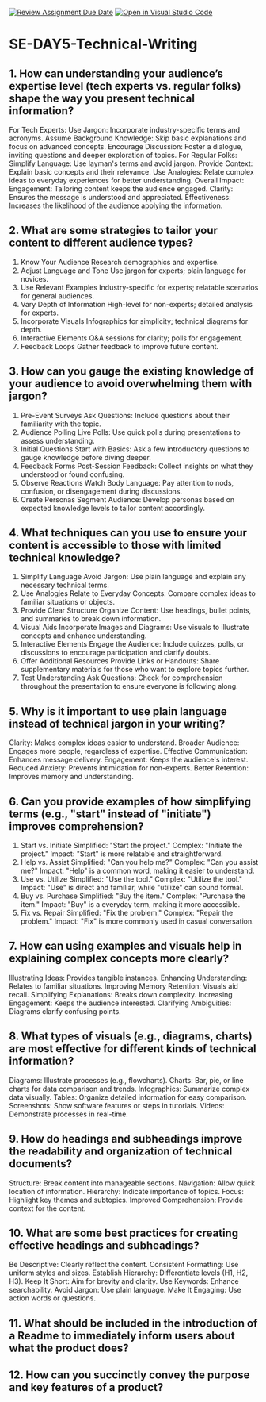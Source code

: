 [![Review Assignment Due Date](https://classroom.github.com/assets/deadline-readme-button-22041afd0340ce965d47ae6ef1cefeee28c7c493a6346c4f15d667ab976d596c.svg)](https://classroom.github.com/a/zsAR-pyY)
[![Open in Visual Studio Code](https://classroom.github.com/assets/open-in-vscode-2e0aaae1b6195c2367325f4f02e2d04e9abb55f0b24a779b69b11b9e10269abc.svg)](https://classroom.github.com/online_ide?assignment_repo_id=18438950&assignment_repo_type=AssignmentRepo)
# SE-DAY5-Technical-Writing
## 1. How can understanding your audience’s expertise level (tech experts vs. regular folks) shape the way you present technical information?
For Tech Experts:
Use Jargon: Incorporate industry-specific terms and acronyms.
Assume Background Knowledge: Skip basic explanations and focus on advanced concepts.
Encourage Discussion: Foster a dialogue, inviting questions and deeper exploration of topics.
For Regular Folks:
Simplify Language: Use layman's terms and avoid jargon.
Provide Context: Explain basic concepts and their relevance.
Use Analogies: Relate complex ideas to everyday experiences for better understanding.
Overall Impact:
Engagement: Tailoring content keeps the audience engaged.
Clarity: Ensures the message is understood and appreciated.
Effectiveness: Increases the likelihood of the audience applying the information.


## 2. What are some strategies to tailor your content to different audience types?
1. Know Your Audience
Research demographics and expertise.
2. Adjust Language and Tone
Use jargon for experts; plain language for novices.
3. Use Relevant Examples
Industry-specific for experts; relatable scenarios for general audiences.
4. Vary Depth of Information
High-level for non-experts; detailed analysis for experts.
5. Incorporate Visuals
Infographics for simplicity; technical diagrams for depth.
6. Interactive Elements
Q&A sessions for clarity; polls for engagement.
7. Feedback Loops
Gather feedback to improve future content.


## 3. How can you gauge the existing knowledge of your audience to avoid overwhelming them with jargon?
1. Pre-Event Surveys
Ask Questions: Include questions about their familiarity with the topic.
2. Audience Polling
Live Polls: Use quick polls during presentations to assess understanding.
3. Initial Questions
Start with Basics: Ask a few introductory questions to gauge knowledge before diving deeper.
4. Feedback Forms
Post-Session Feedback: Collect insights on what they understood or found confusing.
5. Observe Reactions
Watch Body Language: Pay attention to nods, confusion, or disengagement during discussions.
6. Create Personas
Segment Audience: Develop personas based on expected knowledge levels to tailor content accordingly.



## 4. What techniques can you use to ensure your content is accessible to those with limited technical knowledge?
1. Simplify Language
Avoid Jargon: Use plain language and explain any necessary technical terms.
2. Use Analogies
Relate to Everyday Concepts: Compare complex ideas to familiar situations or objects.
3. Provide Clear Structure
Organize Content: Use headings, bullet points, and summaries to break down information.
4. Visual Aids
Incorporate Images and Diagrams: Use visuals to illustrate concepts and enhance understanding.
5. Interactive Elements
Engage the Audience: Include quizzes, polls, or discussions to encourage participation and clarify doubts.
6. Offer Additional Resources
Provide Links or Handouts: Share supplementary materials for those who want to explore topics further.
7. Test Understanding
Ask Questions: Check for comprehension throughout the presentation to ensure everyone is following along.


## 5. Why is it important to use plain language instead of technical jargon in your writing?
Clarity: Makes complex ideas easier to understand.
Broader Audience: Engages more people, regardless of expertise.
Effective Communication: Enhances message delivery.
Engagement: Keeps the audience's interest.
Reduced Anxiety: Prevents intimidation for non-experts.
Better Retention: Improves memory and understanding.


## 6. Can you provide examples of how simplifying terms (e.g., "start" instead of "initiate") improves comprehension?
1. Start vs. Initiate
Simplified: "Start the project."
Complex: "Initiate the project."
Impact: "Start" is more relatable and straightforward.
2. Help vs. Assist
Simplified: "Can you help me?"
Complex: "Can you assist me?"
Impact: "Help" is a common word, making it easier to understand.
3. Use vs. Utilize
Simplified: "Use the tool."
Complex: "Utilize the tool."
Impact: "Use" is direct and familiar, while "utilize" can sound formal.
4. Buy vs. Purchase
Simplified: "Buy the item."
Complex: "Purchase the item."
Impact: "Buy" is a everyday term, making it more accessible.
5. Fix vs. Repair
Simplified: "Fix the problem."
Complex: "Repair the problem."
Impact: "Fix" is more commonly used in casual conversation.


## 7. How can using examples and visuals help in explaining complex concepts more clearly?
Illustrating Ideas: Provides tangible instances.
Enhancing Understanding: Relates to familiar situations.
Improving Memory Retention: Visuals aid recall.
Simplifying Explanations: Breaks down complexity.
Increasing Engagement: Keeps the audience interested.
Clarifying Ambiguities: Diagrams clarify confusing points.



## 8. What types of visuals (e.g., diagrams, charts) are most effective for different kinds of technical information?
Diagrams: Illustrate processes (e.g., flowcharts).
Charts: Bar, pie, or line charts for data comparison and trends.
Infographics: Summarize complex data visually.
Tables: Organize detailed information for easy comparison.
Screenshots: Show software features or steps in tutorials.
Videos: Demonstrate processes in real-time.


## 9. How do headings and subheadings improve the readability and organization of technical documents?
Structure: Break content into manageable sections.
Navigation: Allow quick location of information.
Hierarchy: Indicate importance of topics.
Focus: Highlight key themes and subtopics.
Improved Comprehension: Provide context for the content.


## 10. What are some best practices for creating effective headings and subheadings?
Be Descriptive: Clearly reflect the content.
Consistent Formatting: Use uniform styles and sizes.
Establish Hierarchy: Differentiate levels (H1, H2, H3).
Keep It Short: Aim for brevity and clarity.
Use Keywords: Enhance searchability.
Avoid Jargon: Use plain language.
Make It Engaging: Use action words or questions.

## 11. What should be included in the introduction of a Readme to immediately inform users about what the product does?
## 12. How can you succinctly convey the purpose and key features of a product?
